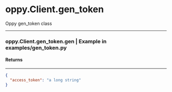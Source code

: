 # oppy.Client.gen_token
Oppy gen_token class
______________
### oppy.Client.gen_token.gen | Example in examples/gen_token.py
#### Returns
_________________
```json
{
  "access_token": "a long string"
}
```
